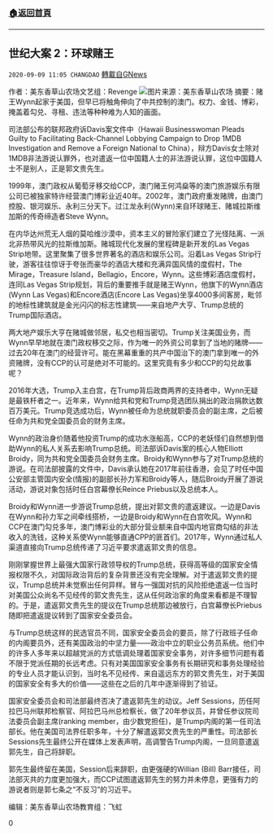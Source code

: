 ###  [:house:返回首頁](https://github.com/ourhimalayas/txt)
---

## 世纪大案 2：环球赌王
`2020-09-09 11:05 CHANGDAO` [轉載自GNews](https://gnews.org/zh-hant/343619/)

作者：美东香草山农场文艺组：Revenge
![](https://s3.amazonaws.com/gnews-media-offload/wp-content/uploads/2020/09/09104618/WhatsApp-Image-2020-09-09-at-18.40.19.jpeg)图片来源：美东香草山农场
摘要：赌王Wynn起家于美国，但早已将触角伸向了中共控制的澳门。权力、金钱、博彩，掩盖着勾兑、寻租、违法等种种难为人知的画面。

司法部公布的联邦政府诉Davis案文件中（Hawaii Businesswoman Pleads Guilty to Facilitating Back-Channel Lobbying Campaign to Drop 1MDB Investigation and Remove a Foreign National to China），辩方Davis女士除对1MDB非法游说认罪外，也对遣返一位中国籍人士的非法游说认罪，这位中国籍人士不是别人，正是郭文贵先生。

1999年，澳门政权从葡萄牙移交给CCP，澳门赌王何鸿燊等的澳门旅游娱乐有限公司已被独家特许经营澳门博彩业近40年。2002年，澳门政府重发赌牌，由澳门控股、银河娱乐、永利三分天下。过江龙永利(Wynn)来自环球赌王、赌城拉斯维加斯的传奇缔造者Steve Wynn。

在内华达州荒无人烟的莫哈维沙漠中，资本主义的冒险家们建立了光怪陆离、一派北非热带风光的拉斯维加斯。赌城现代化发展的里程碑是新开发的Las Vegas Strip地带。这里聚集了很多世界著名的酒店和娱乐公司。沿着Las Vegas Strip行驶，游客往往惊讶于夸张而豪华的酒店大楼和充满异国风情的度假村，The Mirage，Treasure Island，Bellagio，Encore，Wynn。这些博彩酒店度假村，连同Las Vegas Strip规划，背后的重要推手就是赌王Wynn，他旗下的Wynn酒店(Wynn Las Vegas)和Encore酒店(Encore Las Vegas)坐享4000多间客房，毗邻的地标性建筑就是金光闪闪的标志性建筑——来自地产大亨、Trump总统的Trump国际酒店。

两大地产娱乐大亨在赌城做邻居，私交也相当密切。Trump关注美国业务，而Wynn早早地就在澳门政权移交之际，作为唯一的外资公司拿到了当地的赌牌——过去20年在澳门的经营许可。能在黑幕重重的共产中国治下的澳门拿到唯一的外资赌牌，没有CCP的认可是绝对不可能的。这里究竟有多少和CCP的勾兑故事呢？

2016年大选，Trump入主白宫，在Trump背后政商两界的支持者中，Wynn无疑是最铁杆者之一。近年来，Wynn给共和党和Trump竞选团队捐出的政治捐款达数百万美元。Trump竞选成功后，Wynn被任命为总统就职委员会的副主席，之后被任命为共和党全国委员会的财务主席。

Wynn的政治身价随着他投资Trump的成功水涨船高，CCP的老妖怪们自然想到借助Wynn的私人关系去影响Trump总统。司法部诉Davis案的核心人物Elliott Broidy，同为共和党全国委员会财务主席。Broidy和Wynn参与了对Trump总统的游说。在司法部披露的文件中，Davis承认她在2017年前往香港，会见了时任中国公安部主管国内安全(情报)的副部长孙力军和Broidy等人，随后Broidy开展了游说活动，游说对象包括时任白宫幕僚长Reince Priebus以及总统本人。

Broidy和Wynn进一步游说Trump总统，提出对郭文贵的遣返建议。一边是Davis在Wynn和孙力军之间牵线搭桥，一边是Broidy和Wynn在白宫吹风。Wynn和CCP在澳门勾兑多年，澳门博彩业的大部分营业额来自中国内地官商勾结的非法收入的洗钱，这种关系使Wynn能够直通CPP的匪首们。2017年，Wynn通过私人渠道直接向Trump总统传递了习近平要求遣返郭文贵的信息。

刚刚掌握世界上最强大国家行政领导权的Trump总统，获得高等级的国家安全情报权限不久，对国际政治背后的复杂背景还没有完全理解。对于遣返郭文贵的提议，Trump总统并未觉察出任何异样。冒与一强国对抗的风险拒绝遣返一位当时对美国公众尚名不见经传的郭文贵先生，这从任何政治家的角度来看都是不理智的。于是，遣返郭文贵先生的提议在Trump总统那边被放行，白宫幕僚长Priebus随即把遣返提议转到了国家安全委员会。

与Trump总统这样的民选官员不同，国家安全委员会的要员，除了行政班子任命的内阁要员外，还有美国政治的中坚力量——政治中立的职业公务员系统。他们中的许多人多年来以超越党派的方式低调处理着国家安全事务，对许多细节问题有着不限于党派任期的长远考虑。只有对美国国家安全事务有长期研究和事务处理经验的专业人员才能认识到，当时名不见经传、来自遥远东方的郭文贵先生，对于美国的国家安全有多大的价值——这些在之后的几年中逐渐得到了验证。

国家安全委员会和司法部最终否决了遣返郭先生的动议。Jeff Sessions，历任阿拉巴马州联邦检察官、阿拉巴马州总检察长，做了20年参议员，并曾任参议院司法委员会副主席(ranking member，由少数党担任)，是Trump内阁的第一任司法部长。他在美国司法界任职多年，十分了解遣返郭文贵先生的严重性。司法部长Sessions先生最终公开在媒体上发表声明，高调警告Trump内阁，一旦同意遣返郭先生，自己将辞职。

郭先生最终留在美国，Session后来辞职，由更强硬的Willian (Bill) Barr接任，司法部灭共的力度更加强大，而CCP试图遣返郭先生的努力并未停息，更强有力的游说者则是郭七条之“不反习”的习近平。

编辑：美东香草山农场教育组：飞虹

0
